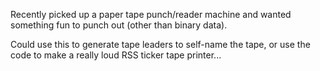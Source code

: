 Recently picked up a paper tape punch/reader machine and wanted something fun to punch out (other than binary data).

Could use this to generate tape leaders to self-name the tape, or use the code to make a really loud RSS ticker tape printer...
